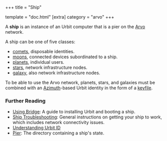+++
title = "Ship"

template = "doc.html"
[extra]
category = "arvo"
+++

A **ship** is an instance of an Urbit computer that is a pier on the [Arvo](/docs/glossary/arvo) network.

A ship can be one of five classes:

- [comets](/docs/glossary/comet), disposable identities.
- [moons](/docs/glossary/moon), connected devices subordinated to a ship.
- [planets](/docs/glossary/planet), individual users.
- [stars](/docs/glossary/star), network infrastructure nodes.
- [galaxy](/docs/glossary/galaxy), also network infrastructure nodes.

To be able to use the Arvo network, planets, stars, and galaxies must be combined with an [Azimuth](/docs/glossary/azimuth)-based Urbit identity in the form of a [keyfile](/docs/glossary/keyfile).

### Further Reading

- [Using Bridge](/getting-started/): A guide to installing Urbit and booting a ship.
- [Ship Troubleshooting](/using/os/ship-troubleshooting): General instructions on getting your ship to work, which includes network connectivity issues.
- [Understanding Urbit ID](/understanding-urbit/urbit-id)
- [Pier](/docs/glossary/pier): The directory containing a ship's state.
